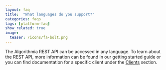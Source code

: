 ```yaml
---
layout: faq
title:  "What languages do you support?"
categories: faqs
tags: [platform-faq]
show_related: true
image:
  teaser: /icons/fa-bolt.png
---
```


The Algorithmia REST API can be accessed in any language. To learn about the REST API, more information can be found in our getting started guide or you can find documentation for a specific client under the [Clients]({{site.baseurl}}/clients) section.
